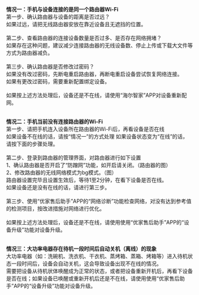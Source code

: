 <b>情况一：手机与设备连接的是同一个路由器Wi-Fi</b><br>
第一步、确认路由器与设备的距离是否过远？<br>
如果过远，请把无线路由器安放在靠近设备且无遮挡的位置。<br><br>
第二步、查看路由器的连接设备数量是否过多、是否存在网络拥堵？<br>
如果存在这种问题，建议减少连接路由器的无线设备数、停止上传或下载大文件等方式为路由器减负。<br><br>
第三步、确认路由器是否修改过密码？ <br>
如果没有改过密码，先断电重启路由器，再断电重启设备尝试恢复网络连接。<br>
如果有更改过密码，需要重新配置绑定设备。<br><br>
如果按上述方法处理后，设备还是不在线，请使用“海尔智家”APP对设备重新配网。<br><br>
      
<b>情况二：手机当前没有连接路由器的Wi-Fi</b><br>
第一步、请把手机连入设备所在路由器的Wi-Fi后，再看设备是否在线<br>
如果设备不在线的话，请按“情况一”的方式处理
如果设备状态变为“在线”的话，请按下面的步骤处理。<br><br>
第二步、登录到路由器的管理界面，对路由器进行如下设置<br>
1、确认路由器是否开启了“防蹭网”功能，如开启请关闭。（路由器的图）<br>
2、修改路由器的无线网络模式为bg模式。（图）<br>
路由器设置完毕且设置生效后，等待1至2分钟，在看下设备是否在线。<br>
如果设备还是没有在线的话，请进行第三步。<br><br>
第三步、使用“优家售后助手”APP的“网络诊断”功能检查网络，对没有达到参考值的检测项目，按改进措施对网络进行优化。<br><br>
如果按上述方法处理后，设备还是不在线，请使用使用“优家售后助手”APP的“设备升级”功能对设备升级。<br><br>

<b>情况三：大功率电器存在待机一段时间后自动关机（离线）的现象</b><br>
大功率电器（如：洗碗机、洗衣机、干衣机、蒸烤箱、蒸箱、烤箱等）进入待机状态一段时间后，设备会自动关机，这会导致设备出现不在线的情况。<br>
需要把设备从待机状体唤醒成为正常的状态，或者把设备重新开机后，再看下设备是否在线；如果设备已唤醒或重新开机后还是不在线，请使用使用“优家售后助手”APP的“设备升级”功能对设备升级。
